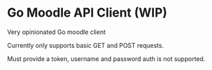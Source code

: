 # Go Moodle API Client (WIP)

Very opinionated Go moodle client

Currently only supports basic GET and POST requests.

Must provide a token, username and password auth is not supported.
